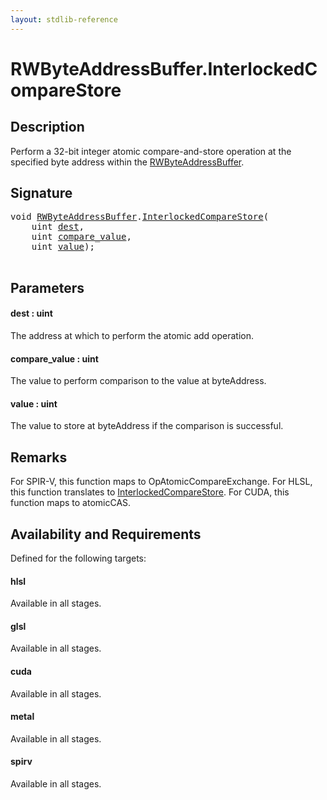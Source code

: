 ```yaml
---
layout: stdlib-reference
---
```


# RWByteAddressBuffer\.InterlockedCompareStore

## Description

Perform a 32-bit integer atomic compare-and-store operation at
the specified byte address within the <span class='code'><a href="index.html" class="code_type">RWByteAddressBuffer</a></span>.



## Signature 

<pre>
<span class="code_keyword">void</span> <a href="index.html" class="code_type">RWByteAddressBuffer</a>.<a href="interlockedcomparestore-0bi.html">InterlockedCompareStore</a>(
    <span class="code_keyword">uint</span> <a href="interlockedcomparestore-0bi.html#decl-dest" class="code_param">dest</a>,
    <span class="code_keyword">uint</span> <a href="interlockedcomparestore-0bi.html#decl-compare_value" class="code_param">compare_value</a>,
    <span class="code_keyword">uint</span> <a href="interlockedcomparestore-0bi.html#decl-value" class="code_param">value</a>);

</pre>

## Parameters

####  <a id="decl-dest"></a>dest  : uint
The address at which to perform the atomic add operation.

####  <a id="decl-compare_value"></a>compare\_value  : uint
The value to perform comparison to the value at <span class='code'>byteAddress</span>.

####  <a id="decl-value"></a>value  : uint
The value to store at <span class='code'>byteAddress</span> if the comparison is successful.


## Remarks
For SPIR-V, this function maps to <span class='code'>OpAtomicCompareExchange</span>. For HLSL, this function
translates to <span class='code'><a href="interlockedcomparestore-0bi.html">InterlockedCompareStore</a></span>.
For CUDA, this function maps to <span class='code'>atomicCAS</span>.


## Availability and Requirements

Defined for the following targets:

#### hlsl
Available in all stages.

#### glsl
Available in all stages.

#### cuda
Available in all stages.

#### metal
Available in all stages.

#### spirv
Available in all stages.



